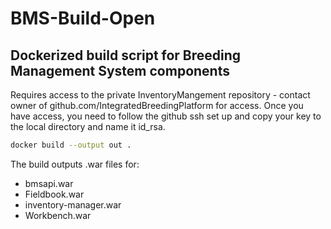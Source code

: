 # BMS-Build-Open

## Dockerized build script for Breeding Management System components

Requires access to the private InventoryMangement repository - contact owner of github.com/IntegratedBreedingPlatform for access.
Once you have access, you need to follow the github ssh set up and copy your key to the local directory and name it id_rsa.

```bash
docker build --output out .
```

The build outputs .war files for:
* bmsapi.war
* Fieldbook.war
* inventory-manager.war
* Workbench.war
